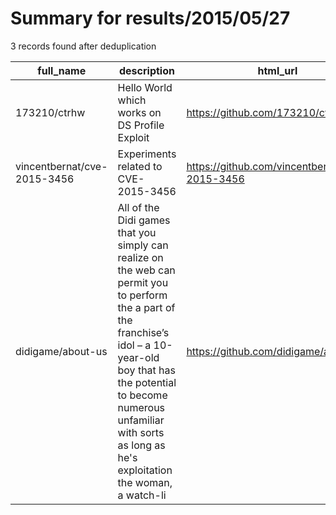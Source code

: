
# Summary for results/2015/05/27
    
3 records found after deduplication

| full_name | description | html_url | matched_list | matched_count | pushed_at | size | stargazers_count | language | forks_count | vul_ids |
|-----------------------------|------------------------------------------------------------------------------------------------------------------------------------------------------------------------------------------------------------------------------------------------------------------|------------------------------------------------|----------------|-----------------|---------------------------|--------|--------------------|------------|---------------|-------------------|
| 173210/ctrhw | Hello World which works on DS Profile Exploit | https://github.com/173210/ctrhw | ['exploit'] | 1 | 2015-05-27 01:43:46+00:00 | 272 | 1 | C | 0 | [] |
| vincentbernat/cve-2015-3456 | Experiments related to CVE-2015-3456 | https://github.com/vincentbernat/cve-2015-3456 | ['cve-2'] | 1 | 2015-05-27 13:58:46+00:00 | 160 | 11 | C | 2 | ['CVE-2015-3456'] |
| didigame/about-us | All of the Didi games that you simply can realize on the web can permit you to perform the a part of the franchise’s idol – a 10-year-old boy that has the potential to become numerous unfamiliar with sorts as long as he's exploitation the woman, a watch-li | https://github.com/didigame/about-us | ['exploit'] | 1 | 2015-05-27 13:36:15+00:00 | 0 | 0 | | 0 | [] |
